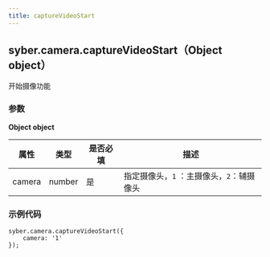 ```yaml
---
title: captureVideoStart
---
```





## syber.camera.captureVideoStart（Object object）


开始摄像功能



### **参数**

**Object object**

| 属性   | 类型   | 是否必填 | 描述                                      |
| ------ | ------ | -------- | ----------------------------------------- |
| camera | number | 是        | 指定摄像头，`1` ：主摄像头，`2`：辅摄像头 |



### **示例代码**

```
syber.camera.captureVideoStart({
	camera: '1'
});
```

